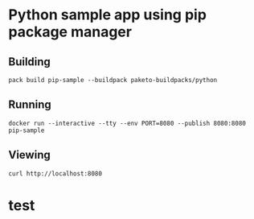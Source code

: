 # Python sample app using pip package manager

## Building

`pack build pip-sample --buildpack paketo-buildpacks/python`

## Running

`docker run --interactive --tty --env PORT=8080 --publish 8080:8080 pip-sample`

## Viewing

`curl http://localhost:8080`
# test
